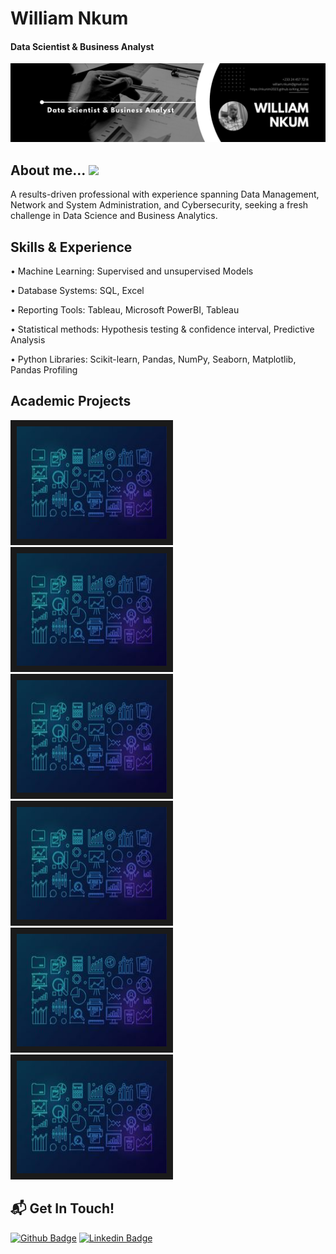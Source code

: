 # William Nkum                                                                             
#### Data Scientist & Business Analyst
![Data Scientist & Business Analyst](https://github.com/Nkunim2023/Nkunim2023/blob/main/Data%20Banner.jpg?raw=true)

## About me... <img src="https://media.giphy.com/media/IcdIKJQbS7T9yNg0su/giphy.gif" width="50"> <br />
A results-driven professional with experience spanning Data Management, Network and System Administration, and Cybersecurity, seeking a fresh challenge in Data Science and Business Analytics. 

## Skills & Experience  
 •	Machine Learning: Supervised and unsupervised Models
 
 •	Database Systems: SQL, Excel
 
 •	Reporting Tools: Tableau, Microsoft PowerBI, Tableau
 
 •	Statistical methods: Hypothesis testing & confidence interval, Predictive Analysis
 
 •	Python Libraries: Scikit-learn, Pandas, NumPy, Seaborn, Matplotlib, Pandas Profiling


## Academic Projects
<a href="https://github.com/Nkunim2023/MyDataAnalyticsProjects"><img src="https://github.com/Nkunim2023/Nkunim2023/blob/main/Renewind.jpg" alt="A project on ReneWind" width="240" height="180" border="10" /></a>
<a href="https://github.com/Nkunim2023/MyDataAnalyticsProjects"><img src="https://github.com/Nkunim2023/Nkunim2023/blob/main/Renewind.jpg" alt="A project on ReneWind" width="240" height="180" border="10" /></a>
<a href="https://github.com/Nkunim2023/MyDataAnalyticsProjects"><img src="https://github.com/Nkunim2023/Nkunim2023/blob/main/Renewind.jpg" alt="A project on ReneWind" width="240" height="180" border="10" /></a>
<a href="https://github.com/Nkunim2023/MyDataAnalyticsProjects"><img src="https://github.com/Nkunim2023/Nkunim2023/blob/main/Renewind.jpg" alt="A project on ReneWind" width="240" height="180" border="10" /></a>
<a href="https://github.com/Nkunim2023/MyDataAnalyticsProjects"><img src="https://github.com/Nkunim2023/Nkunim2023/blob/main/Renewind.jpg" alt="A project on ReneWind" width="240" height="180" border="10" /></a>
<a href="https://github.com/Nkunim2023/MyDataAnalyticsProjects"><img src="https://github.com/Nkunim2023/Nkunim2023/blob/main/Renewind.jpg" alt="A project on ReneWind" width="240" height="180" border="10" /></a>


## 📬 Get In Touch!
[![Github Badge](http://img.shields.io/badge/-Github-black?style=flat-square&logo=github&link=https://github.com/Nkunim2023)](https://github.com/https://github.com/Nkunim2023/) 
[![Linkedin Badge](https://img.shields.io/badge/-LinkedIn-blue?style=flat-square&logo=Linkedin&logoColor=white&link=https://www.linkedin.com/in/william-nkum-b7709237//)](https://www.linkedin.com/in/william-nkum-b7709237/)
